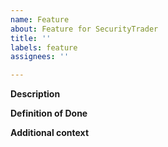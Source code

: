 ```yaml
---
name: Feature
about: Feature for SecurityTrader
title: ''
labels: feature
assignees: ''

---
```


**Description**

**Definition of Done**

**Additional context**
